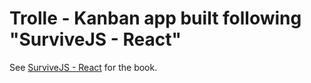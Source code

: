 # Trolle - Kanban app built following "SurviveJS - React"

See [SurviveJS - React](http://survivejs.com/react/introduction/) for the book.

